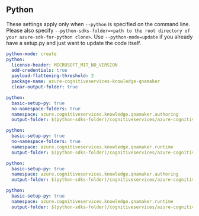 ## Python

These settings apply only when `--python` is specified on the command line.
Please also specify `--python-sdks-folder=<path to the root directory of your azure-sdk-for-python clone>`.
Use `--python-mode=update` if you already have a setup.py and just want to update the code itself.

``` yaml $(python)
python-mode: create
python:
  license-header: MICROSOFT_MIT_NO_VERSION
  add-credentials: true
  payload-flattening-threshold: 2
  package-name: azure-cognitiveservices-knowledge-qnamaker
  clear-output-folder: true
```

``` yaml $(python) && $(tag) == 'release_4_0' && $(python-mode) == 'update'
python:
  basic-setup-py: true
  no-namespace-folders: true
  namespace: azure.cognitiveservices.knowledge.qnamaker.authoring
  output-folder: $(python-sdks-folder)/cognitiveservices/azure-cognitiveservices-knowledge-qnamaker/azure/cognitiveservices/knowledge/qnamaker/authoring
```

``` yaml $(python) && $(tag) == 'runtime_release_4_0' && $(python-mode) == 'update'
python:
  basic-setup-py: true
  no-namespace-folders: true
  namespace: azure.cognitiveservices.knowledge.qnamaker.runtime
  output-folder: $(python-sdks-folder)/cognitiveservices/azure-cognitiveservices-knowledge-qnamaker/azure/cognitiveservices/knowledge/qnamaker/runtime
```

``` yaml $(python) && $(tag) == 'release_4_0' && $(python-mode) == 'create'
python:
  basic-setup-py: true
  namespace: azure.cognitiveservices.knowledge.qnamaker.authoring
  output-folder: $(python-sdks-folder)/cognitiveservices/azure-cognitiveservices-knowledge-qnamaker/azure/cognitiveservices/knowledge/qnamaker/authoring
```

``` yaml $(python) && $(tag) == 'runtime_release_4_0' && $(python-mode) == 'create'
python:
  basic-setup-py: true
  namespace: azure.cognitiveservices.knowledge.qnamaker.runtime
  output-folder: $(python-sdks-folder)/cognitiveservices/azure-cognitiveservices-knowledge-qnamaker/azure/cognitiveservices/knowledge/qnamaker/runtime
```
